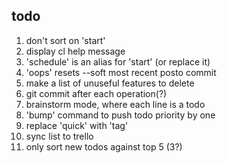 todo
----

1. don't sort on 'start'
2. display cl help message
3. 'schedule' is an alias for 'start' (or replace it)
4. 'oops' resets --soft most recent posto commit
5. make a list of unuseful features to delete
6. git commit after each operation(?)
7. brainstorm mode, where each line is a todo
8. 'bump' command to push todo priority by one
9. replace 'quick' with 'tag'
10. sync list to trello
11. only sort new todos against top 5 (3?)

